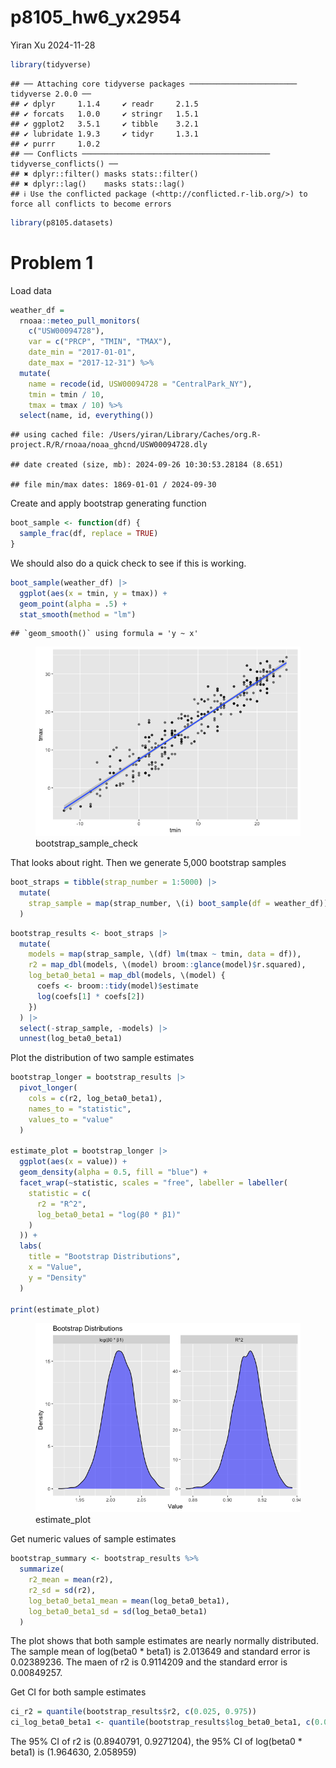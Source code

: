 p8105_hw6_yx2954
================
Yiran Xu
2024-11-28

``` r
library(tidyverse)
```

    ## ── Attaching core tidyverse packages ──────────────────────── tidyverse 2.0.0 ──
    ## ✔ dplyr     1.1.4     ✔ readr     2.1.5
    ## ✔ forcats   1.0.0     ✔ stringr   1.5.1
    ## ✔ ggplot2   3.5.1     ✔ tibble    3.2.1
    ## ✔ lubridate 1.9.3     ✔ tidyr     1.3.1
    ## ✔ purrr     1.0.2     
    ## ── Conflicts ────────────────────────────────────────── tidyverse_conflicts() ──
    ## ✖ dplyr::filter() masks stats::filter()
    ## ✖ dplyr::lag()    masks stats::lag()
    ## ℹ Use the conflicted package (<http://conflicted.r-lib.org/>) to force all conflicts to become errors

``` r
library(p8105.datasets)
```

# Problem 1

Load data

``` r
weather_df = 
  rnoaa::meteo_pull_monitors(
    c("USW00094728"),
    var = c("PRCP", "TMIN", "TMAX"), 
    date_min = "2017-01-01",
    date_max = "2017-12-31") %>%
  mutate(
    name = recode(id, USW00094728 = "CentralPark_NY"),
    tmin = tmin / 10,
    tmax = tmax / 10) %>%
  select(name, id, everything())
```

    ## using cached file: /Users/yiran/Library/Caches/org.R-project.R/R/rnoaa/noaa_ghcnd/USW00094728.dly

    ## date created (size, mb): 2024-09-26 10:30:53.28184 (8.651)

    ## file min/max dates: 1869-01-01 / 2024-09-30

Create and apply bootstrap generating function

``` r
boot_sample <- function(df) {
  sample_frac(df, replace = TRUE)
}
```

We should also do a quick check to see if this is working.

``` r
boot_sample(weather_df) |> 
  ggplot(aes(x = tmin, y = tmax)) + 
  geom_point(alpha = .5) +
  stat_smooth(method = "lm")
```

    ## `geom_smooth()` using formula = 'y ~ x'

<figure>
<img
src="p8105_hw6_yx2954_files/figure-gfm/bootstrap_sample_check-1.png"
alt="bootstrap_sample_check" />
<figcaption aria-hidden="true">bootstrap_sample_check</figcaption>
</figure>

That looks about right. Then we generate 5,000 bootstrap samples

``` r
boot_straps = tibble(strap_number = 1:5000) |>
  mutate(
    strap_sample = map(strap_number, \(i) boot_sample(df = weather_df))
  )
```

``` r
bootstrap_results <- boot_straps |>
  mutate(
    models = map(strap_sample, \(df) lm(tmax ~ tmin, data = df)),
    r2 = map_dbl(models, \(model) broom::glance(model)$r.squared),
    log_beta0_beta1 = map_dbl(models, \(model) {
      coefs <- broom::tidy(model)$estimate
      log(coefs[1] * coefs[2])
    })
  ) |>
  select(-strap_sample, -models) |>
  unnest(log_beta0_beta1) 
```

Plot the distribution of two sample estimates

``` r
bootstrap_longer = bootstrap_results |>
  pivot_longer(
    cols = c(r2, log_beta0_beta1),
    names_to = "statistic",
    values_to = "value"
  )

estimate_plot = bootstrap_longer |>
  ggplot(aes(x = value)) +
  geom_density(alpha = 0.5, fill = "blue") +
  facet_wrap(~statistic, scales = "free", labeller = labeller(
    statistic = c(
      r2 = "R^2",
      log_beta0_beta1 = "log(β0 * β1)"
    )
  )) +
  labs(
    title = "Bootstrap Distributions",
    x = "Value",
    y = "Density"
  )

print(estimate_plot)
```

<figure>
<img src="p8105_hw6_yx2954_files/figure-gfm/estimate_plot-1.png"
alt="estimate_plot" />
<figcaption aria-hidden="true">estimate_plot</figcaption>
</figure>

Get numeric values of sample estimates

``` r
bootstrap_summary <- bootstrap_results %>%
  summarize(
    r2_mean = mean(r2),
    r2_sd = sd(r2),
    log_beta0_beta1_mean = mean(log_beta0_beta1),
    log_beta0_beta1_sd = sd(log_beta0_beta1)
  )
```

The plot shows that both sample estimates are nearly normally
distributed. The sample mean of log(beta0 \* beta1) is 2.013649 and
standard error is 0.02389236. The maen of r2 is 0.9114209 and the
standard error is 0.00849257.

Get CI for both sample estimates

``` r
ci_r2 = quantile(bootstrap_results$r2, c(0.025, 0.975))
ci_log_beta0_beta1 <- quantile(bootstrap_results$log_beta0_beta1, c(0.025, 0.975))
```

The 95% CI of r2 is (0.8940791, 0.9271204), the 95% CI of log(beta0 \*
beta1) is (1.964630, 2.058959)
